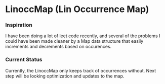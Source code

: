 # LinoccMap (Lin Occurrence Map)
### Inspiration
I have been doing a lot of leet code recently, and several of the problems I could have been made cleaner by a Map data structure that easily increments and decrements based on occurences.

### Current Status
Currently, the LinoccMap only keeps track of occurrences without. Next step will be looking optimization and updates to the map.
